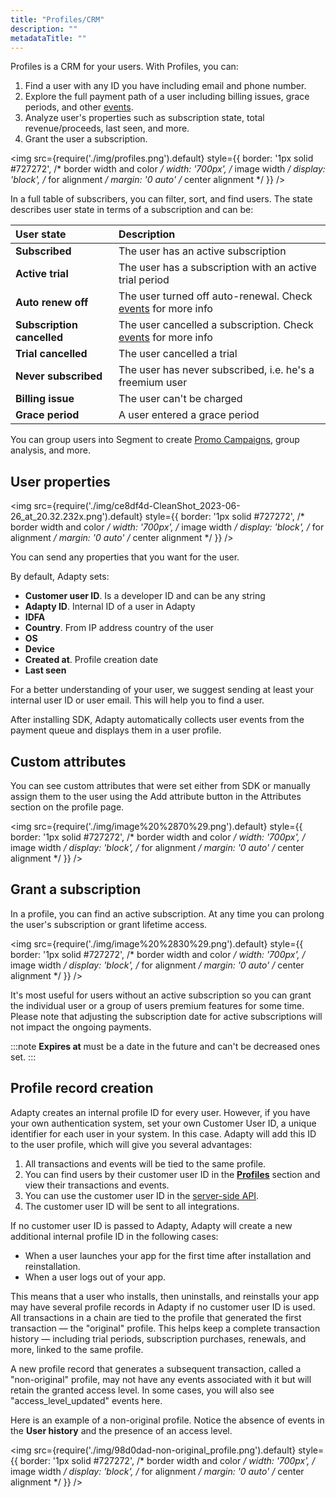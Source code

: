 ```yaml
---
title: "Profiles/CRM"
description: ""
metadataTitle: ""
---
```


Profiles is a CRM for your users. With Profiles, you can:

1. Find a user with any ID you have including email and phone number.
2. Explore the full payment path of a user including billing issues, grace periods, and other [events](events).
3. Analyze user's properties such as subscription state, total revenue/proceeds, last seen, and more.
4. Grant the user a subscription.


<img
  src={require('./img/profiles.png').default}
  style={{
    border: '1px solid #727272', /* border width and color */
    width: '700px', /* image width */
    display: 'block', /* for alignment */
    margin: '0 auto' /* center alignment */
  }}
/>





In a full table of subscribers, you can filter, sort, and find users. The state describes user state in terms of a subscription and can be:

| User state                 | Description                                                                  |
| :------------------------- | :--------------------------------------------------------------------------- |
| **Subscribed**             | The user has an active subscription                                          |
| **Active trial**           | The user has a subscription with an active trial period                      |
| **Auto renew off**         | The user turned off auto-renewal. Check [events](events)  for more info  |
| **Subscription cancelled** | The user cancelled a subscription. Check [events](events)  for more info |
| **Trial cancelled**        | The user cancelled a trial                                                   |
| **Never subscribed**       | The user has never subscribed, i.e. he's a freemium user                     |
| **Billing issue**          | The user can't be charged                                                    |
| **Grace period**           | A user entered a grace period                                                |

You can group users into Segment to create [Promo Campaigns](promo-campaigns), group analysis, and more.

## User properties


<img
  src={require('./img/ce8df4d-CleanShot_2023-06-26_at_20.32.232x.png').default}
  style={{
    border: '1px solid #727272', /* border width and color */
    width: '700px', /* image width */
    display: 'block', /* for alignment */
    margin: '0 auto' /* center alignment */
  }}
/>





You can send any properties that you want for the user.

By default, Adapty sets:

- **Customer user ID**. Is a developer ID and can be any string
- **Adapty ID**. Internal ID of a user in Adapty
- **IDFA**
- **Country**. From IP address country of the user
- **OS**
- **Device**
- **Created at**. Profile creation date
- **Last seen**

For a better understanding of your user, we suggest sending at least your internal user ID or user email. This will help you to find a user.

After installing SDK, Adapty automatically collects user events from the payment queue and displays them in a user profile.

## Custom attributes

You can see custom attributes that were set either from SDK or manually assign them to the user using the Add attribute button in the Attributes section on the profile page.


<img
  src={require('./img/image%20%2870%29.png').default}
  style={{
    border: '1px solid #727272', /* border width and color */
    width: '700px', /* image width */
    display: 'block', /* for alignment */
    margin: '0 auto' /* center alignment */
  }}
/>





## Grant a subscription

In a profile, you can find an active subscription. At any time you can prolong the user's subscription or grant lifetime access. 


<img
  src={require('./img/image%20%2830%29.png').default}
  style={{
    border: '1px solid #727272', /* border width and color */
    width: '700px', /* image width */
    display: 'block', /* for alignment */
    margin: '0 auto' /* center alignment */
  }}
/>





It's most useful for users without an active subscription so you can grant the individual user or a group of users premium features for some time. Please note that adjusting the subscription date for active subscriptions will not impact the ongoing payments.

:::note
**Expires at** must be a date in the future and can't be decreased ones set.
:::

## Profile record creation

Adapty creates an internal profile ID for every user. However, if you have your own authentication system, set your own Customer User ID, a unique identifier for each user in your system. In this case. Adapty will add this ID to the user profile, which will give you several advantages:

1. All transactions and events will be tied to the same profile.
2. You can find users by their customer user ID in the [**Profiles**](profiles-crm) section and view their transactions and events.
3. You can use the customer user ID in the [server-side API](getting-started-with-server-side-api).
4. The customer user ID will be sent to all integrations.

If no customer user ID is passed to Adapty, Adapty will create a new additional internal profile ID in the following cases:

- When a user launches your app for the first time after installation and reinstallation.
- When a user logs out of your app.

This means that a user who installs, then uninstalls, and reinstalls your app may have several profile records in Adapty if no customer user ID is used. All transactions in a chain are tied to the profile that generated the first transaction — the "original" profile. This helps keep a complete transaction history — including trial periods, subscription purchases, renewals, and more, linked to the same profile. 

A new profile record that generates a subsequent transaction, called a "non-original" profile, may not have any events associated with it but will retain the granted access level. In some cases, you will also see "access_level_updated" events here.

Here is an example of a non-original profile. Notice the absence of events in the **User history** and the presence of an access level.


<img
  src={require('./img/98d0dad-non-original_profile.png').default}
  style={{
    border: '1px solid #727272', /* border width and color */
    width: '700px', /* image width */
    display: 'block', /* for alignment */
    margin: '0 auto' /* center alignment */
  }}
/>


